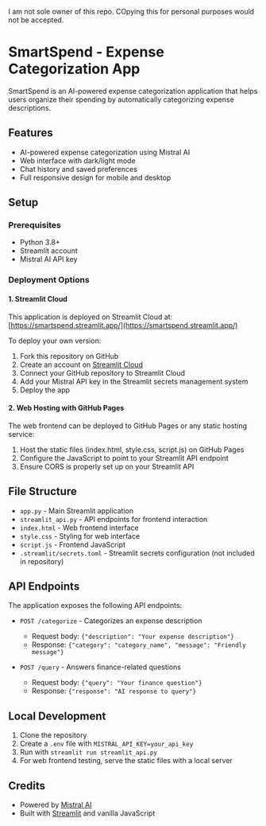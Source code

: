 I am not sole owner of this repo. COpying this for personal purposes would not be accepted.
# SmartSpend - Expense Categorization App

SmartSpend is an AI-powered expense categorization application that helps users organize their spending by automatically categorizing expense descriptions.

## Features

- AI-powered expense categorization using Mistral AI
- Web interface with dark/light mode
- Chat history and saved preferences
- Full responsive design for mobile and desktop

## Setup

### Prerequisites

- Python 3.8+
- Streamlit account
- Mistral AI API key

### Deployment Options

#### 1. Streamlit Cloud

This application is deployed on Streamlit Cloud at: [https://smartspend.streamlit.app/](https://smartspend.streamlit.app/)

To deploy your own version:

1. Fork this repository on GitHub
2. Create an account on [Streamlit Cloud](https://streamlit.io/cloud)
3. Connect your GitHub repository to Streamlit Cloud
4. Add your Mistral API key in the Streamlit secrets management system
5. Deploy the app

#### 2. Web Hosting with GitHub Pages

The web frontend can be deployed to GitHub Pages or any static hosting service:

1. Host the static files (index.html, style.css, script.js) on GitHub Pages
2. Configure the JavaScript to point to your Streamlit API endpoint
3. Ensure CORS is properly set up on your Streamlit API

## File Structure

- `app.py` - Main Streamlit application
- `streamlit_api.py` - API endpoints for frontend interaction
- `index.html` - Web frontend interface
- `style.css` - Styling for web interface
- `script.js` - Frontend JavaScript
- `.streamlit/secrets.toml` - Streamlit secrets configuration (not included in repository)

## API Endpoints

The application exposes the following API endpoints:

- `POST /categorize` - Categorizes an expense description
  - Request body: `{"description": "Your expense description"}`
  - Response: `{"category": "category_name", "message": "Friendly message"}`

- `POST /query` - Answers finance-related questions
  - Request body: `{"query": "Your finance question"}`
  - Response: `{"response": "AI response to query"}`

## Local Development

1. Clone the repository
2. Create a `.env` file with `MISTRAL_API_KEY=your_api_key`
3. Run with `streamlit run streamlit_api.py`
4. For web frontend testing, serve the static files with a local server

## Credits

- Powered by [Mistral AI](https://mistral.ai/)
- Built with [Streamlit](https://streamlit.io/) and vanilla JavaScript